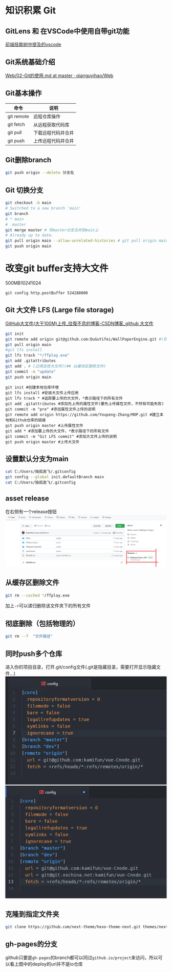 # 知识积累 Git

## GitLens 和 在VSCode中使用自带git功能
[前端技能树中提及的vscode](../../../前端学习/前端学习技能树.md##VSCode)

## Git系统基础介绍
[Web/02-Git的使用.md at master · qianguyihao/Web](https://github.com/qianguyihao/Web/blob/master/00-%E5%89%8D%E7%AB%AF%E5%B7%A5%E5%85%B7/02-Git%E7%9A%84%E4%BD%BF%E7%94%A8.md)

## Git基本操作

| 命令       | 说明               |
| ---------- | ------------------ |
| git remote | 远程仓库操作       |
| git fetch  | 从远程获取代码库   |
| git pull   | 下载远程代码并合并 |
| git push   | 上传远程代码并合并 |

## Git删除branch

```bash
git push origin --delete 分支名
```

## Git 切换分支

```bash
git checkout -b main
# Switched to a new branch 'main'
git branch
# * main
#  master
git merge master # 将master分支合并到main上
# Already up to date.
git pull origin main --allow-unrelated-histories # git pull origin main会报错：refusing to merge unrelated histories
git push origin main
```

# 改变git buffer支持大文件
500MB*1024*1024
```
git config http.postBuffer 524288000
```


## Git 大文件 LFS (Large file storage)

[GitHub大文件(大于100M)上传_往復不息的博客-CSDN博客_github 大文件](https://blog.csdn.net/wifi74262580/article/details/85060187)
```bash
git init
git remote add origin git@github.com:DuGuYifei/WallPaperEngine.git #(你自己的git地址)
git pull origin main
#git lfs install
git lfs track "*/ffplay.exe"
git add .gitattributes
git add . # [记得去除大文件](## 从缓存区删除文件)
git commit -m "update"
git push origin main
```

```
git init #创建本地仓库环境
git lfs install #安装大文件上传应用
git lfs track * #追踪要上传的大文件，*表示路径下的所有文件
git add .gitattributes #添加先上传的属性文件(要先上传属性文件，不然有可能失败)
git commit -m "pre" #添加属性文件上传的说明
git remote add origin https://github.com/Youpeng-Zhang/MOP.git #建立本地和Github仓库的链接
git push origin master #上传属性文件
git add * #添加要上传的大文件，*表示路径下的所有文件
git commit -m "Git LFS commit" #添加大文件上传的说明
git push origin master #上传大文件
```

## 设置默认分支为main

```bash
cat C:/Users/独孤逸飞/.gitconfig
git config --global init.defaultBranch main
cat C:/Users/独孤逸飞/.gitconfig
```

## asset release
在右侧有一个release按钮
![release](2022-02-14-13-37-58.png)

## 从缓存区删除文件
```bash
git rm --cached */ffplay.exe
```
加上`-r`可以递归删除该文件夹下的所有文件

## 彻底删除（包括物理的）
```bash
git rm --f  "文件路径"
```

## 同时push多个仓库
进入你的项目目录，打开.git/config文件(.git是隐藏目录，需要打开显示隐藏文件...)
![](2022-08-13-00-55-55.png)
![](2022-08-13-00-56-10.png)

## 克隆到指定文件夹
```bash
git clone https://github.com/next-theme/hexo-theme-next.git themes/next
```

## gh-pages的分支
github只要是`gh-pages`的branch都可以同过`github.io/project`来访问，所以可以看上图中的deploy的url并不是io仓库
